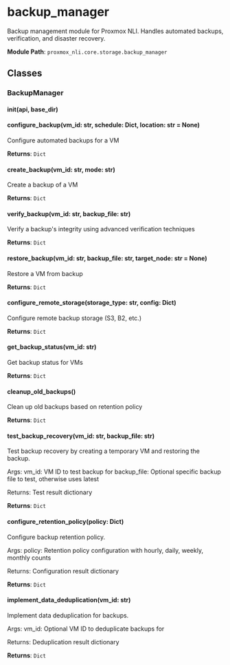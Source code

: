 # backup_manager

Backup management module for Proxmox NLI.
Handles automated backups, verification, and disaster recovery.

**Module Path**: `proxmox_nli.core.storage.backup_manager`

## Classes

### BackupManager

#### __init__(api, base_dir)

#### configure_backup(vm_id: str, schedule: Dict, location: str = None)

Configure automated backups for a VM

**Returns**: `Dict`

#### create_backup(vm_id: str, mode: str)

Create a backup of a VM

**Returns**: `Dict`

#### verify_backup(vm_id: str, backup_file: str)

Verify a backup's integrity using advanced verification techniques

**Returns**: `Dict`

#### restore_backup(vm_id: str, backup_file: str, target_node: str = None)

Restore a VM from backup

**Returns**: `Dict`

#### configure_remote_storage(storage_type: str, config: Dict)

Configure remote backup storage (S3, B2, etc.)

**Returns**: `Dict`

#### get_backup_status(vm_id: str)

Get backup status for VMs

**Returns**: `Dict`

#### cleanup_old_backups()

Clean up old backups based on retention policy

**Returns**: `Dict`

#### test_backup_recovery(vm_id: str, backup_file: str)

Test backup recovery by creating a temporary VM and restoring the backup.

Args:
    vm_id: VM ID to test backup for
    backup_file: Optional specific backup file to test, otherwise uses latest
    
Returns:
    Test result dictionary

**Returns**: `Dict`

#### configure_retention_policy(policy: Dict)

Configure backup retention policy.

Args:
    policy: Retention policy configuration with hourly, daily, weekly, monthly counts
    
Returns:
    Configuration result dictionary

**Returns**: `Dict`

#### implement_data_deduplication(vm_id: str)

Implement data deduplication for backups.

Args:
    vm_id: Optional VM ID to deduplicate backups for
    
Returns:
    Deduplication result dictionary

**Returns**: `Dict`

